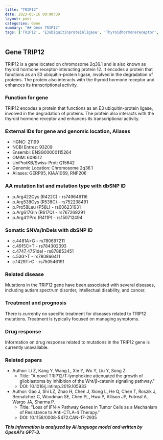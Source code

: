 ```yaml
---
title: "TRIP12"
date: 2023-05-16 00:00:00
layout: post
categories: Gene
summary: "## Gene TRIP12"
tags: ['TRIP12', 'E3ubiquitinproteinligase', 'Thyroidhormonereceptor', 'Autismspectrumdisorder', 'Intellectualdisability', 'Cancer', 'Wntbetacatenin', 'AntiCTLA4therapy']
---
```


## Gene TRIP12

TRIP12 is a gene located on chromosome 2q36.1 and is also known as thyroid hormone receptor-interacting protein 12. It encodes a protein that functions as an E3 ubiquitin-protein ligase, involved in the degradation of proteins. The protein also interacts with the thyroid hormone receptor and enhances its transcriptional activity.

### Function for gene

TRIP12 encodes a protein that functions as an E3 ubiquitin-protein ligase, involved in the degradation of proteins. The protein also interacts with the thyroid hormone receptor and enhances its transcriptional activity.

### External IDs for gene and genomic location, Aliases

- HGNC: 21199
- NCBI Entrez: 93209
- Ensembl: ENSG00000115264
- OMIM: 609512
- UniProtKB/Swiss-Prot: Q15642
- Genomic Location: Chromosome 2q36.1
- Aliases: GERP95, KIAA1069, RNF206

### AA mutation list and mutation type with dbSNP ID

- p.Arg422Cys (R422C) - rs749646116
- p.Arg538Cys (R538C) - rs752238491
- p.Pro58Leu (P58L) - rs606231631
- p.Arg617Gln (R617Q) - rs767269291
- p.Arg411Pro (R411P) - rs150712494

### Somatic SNVs/InDels with dbSNP ID

- c.4481A>G - rs780697211
- c.4915C>T - rs784302393
- c.4747_4751del - rs878853451
- c.53G>T - rs780866411
- c.1429T>C - rs750546191

### Related disease

Mutations in the TRIP12 gene have been associated with several diseases, including autism spectrum disorder, intellectual disability, and cancer.

### Treatment and prognosis

There is currently no specific treatment for diseases related to TRIP12 mutations. Treatment is typically focused on managing symptoms.

### Drug response

Information on drug response related to mutations in the TRIP12 gene is currently unavailable.

### Related papers

- Author: Li Z, Kang Y, Wang L, Xie Y, Wu Y, Liu Y, Song Z.
  - Title: "A novel TRIP12/T-lymphokine attenuated the growth of glioblastoma by inhibition of the Wnt/β-catenin signaling pathway." 
  - DOI: 10.1016/j.intimp.2019.105933
- Author: Gao J, Shi LZ, Zhao H, Chen J, Xiong L, He Q, Chen T, Roszik J, Bernatchez C, Woodman SE, Chen PL, Hwu P, Allison JP, Futreal A, Wargo JA, Sharma P.
  - Title: "Loss of IFN-γ Pathway Genes in Tumor Cells as a Mechanism of Resistance to Anti-CTLA-4 Therapy." 
  - DOI: 10.1158/0008-5472.CAN-17-2935

**_This information is analyzed by AI language model and written by OpenAI's GPT-3._**